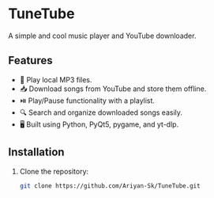 # TuneTube  
A simple and cool music player and YouTube downloader.  

## Features  
- 🎵 Play local MP3 files.  
- 📥 Download songs from YouTube and store them offline.  
- ⏯️ Play/Pause functionality with a playlist.  
- 🔍 Search and organize downloaded songs easily.  
- 🖥️ Built using Python, PyQt5, pygame, and yt-dlp.  

## Installation  
1. Clone the repository:  
   ```bash
   git clone https://github.com/Ariyan-Sk/TuneTube.git
